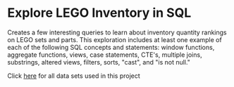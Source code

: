 # Explore LEGO Inventory in SQL
Creates a few interesting queries to learn about inventory quantity rankings on LEGO sets and parts. This exploration includes at least one example of each of the following SQL concepts and statements: window functions, aggregate functions, views, case statements, CTE's, multiple joins, substrings, altered views, filters, sorts, "cast", and "is not null."

Click [here](https://rebrickable.com/downloads/) for all data sets used in this project 


